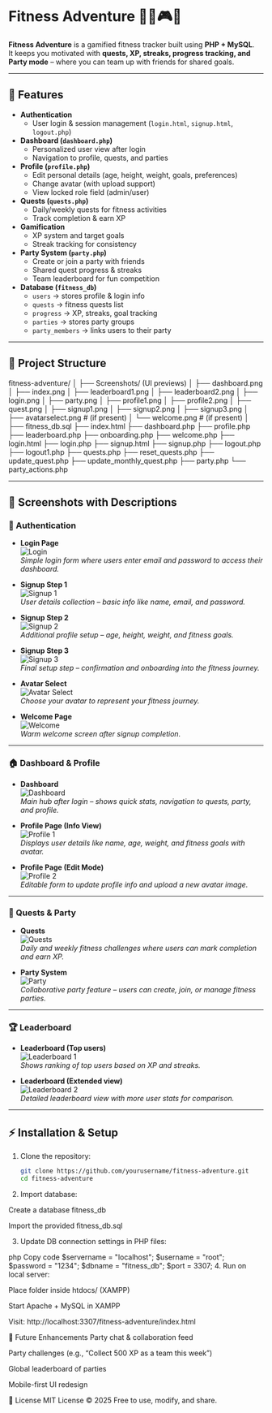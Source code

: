 # Fitness Adventure 🏋️‍♂️🎮🎉

**Fitness Adventure** is a gamified fitness tracker built using **PHP + MySQL**.  
It keeps you motivated with **quests, XP, streaks, progress tracking, and Party mode** – where you can team up with friends for shared goals.  

---

## 🚀 Features

- **Authentication**
  - User login & session management (`login.html`, `signup.html`, `logout.php`)
- **Dashboard (`dashboard.php`)**
  - Personalized user view after login
  - Navigation to profile, quests, and parties
- **Profile (`profile.php`)**
  - Edit personal details (age, height, weight, goals, preferences)
  - Change avatar (with upload support)
  - View locked role field (admin/user)
- **Quests (`quests.php`)**
  - Daily/weekly quests for fitness activities
  - Track completion & earn XP
- **Gamification**
  - XP system and target goals
  - Streak tracking for consistency
- **Party System (`party.php`)**
  - Create or join a party with friends
  - Shared quest progress & streaks
  - Team leaderboard for fun competition
- **Database (`fitness_db`)**
  - `users` → stores profile & login info  
  - `quests` → fitness quests list  
  - `progress` → XP, streaks, goal tracking  
  - `parties` → stores party groups  
  - `party_members` → links users to their party  

---

## 📂 Project Structure

fitness-adventure/
│
├── Screenshots/ (UI previews)
│ ├── dashboard.png
│ ├── index.png
│ ├── leaderboard1.png
│ ├── leaderboard2.png
│ ├── login.png
│ ├── party.png
│ ├── profile1.png
│ ├── profile2.png
│ ├── quest.png
│ ├── signup1.png
│ ├── signup2.png
│ ├── signup3.png
│ ├── avatarselect.png # (if present)
│ └── welcome.png # (if present)
│
├── fitness_db.sql
├── index.html
├── dashboard.php
├── profile.php
├── leaderboard.php
├── onboarding.php
├── welcome.php
├── login.html
├── login.php
├── signup.html
├── signup.php
├── logout.php
├── logout1.php
├── quests.php
├── reset_quests.php
├── update_quest.php
├── update_monthly_quest.php
├── party.php
└── party_actions.php


---

## 📸 Screenshots with Descriptions

### 🔑 Authentication
- **Login Page**  
  ![Login](Screenshot/login.png)  
  _Simple login form where users enter email and password to access their dashboard._  

- **Signup Step 1**  
  ![Signup 1](Screenshot/signup1.png)  
  _User details collection – basic info like name, email, and password._  

- **Signup Step 2**  
  ![Signup 2](Screenshot/signup2.png)  
  _Additional profile setup – age, height, weight, and fitness goals._  

- **Signup Step 3**  
  ![Signup 3](Screenshot/signup3.png)  
  _Final setup step – confirmation and onboarding into the fitness journey._  

- **Avatar Select**  
  ![Avatar Select](Screenshot/avatarselect..png)  
  _Choose your avatar to represent your fitness journey._  

- **Welcome Page**  
  ![Welcome](Screenshot/welcome.png)  
  _Warm welcome screen after signup completion._  

---

### 🏠 Dashboard & Profile
- **Dashboard**  
  ![Dashboard](Screenshot/dashboard.png)  
  _Main hub after login – shows quick stats, navigation to quests, party, and profile._  

- **Profile Page (Info View)**  
  ![Profile 1](Screenshot/profile1.png)  
  _Displays user details like name, age, weight, and fitness goals with avatar._  

- **Profile Page (Edit Mode)**  
  ![Profile 2](Screenshot/profile2.png)  
  _Editable form to update profile info and upload a new avatar image._  

---

### 🎯 Quests & Party
- **Quests**  
  ![Quests](Screenshot/quest.png)  
  _Daily and weekly fitness challenges where users can mark completion and earn XP._  

- **Party System**  
  ![Party](Screenshot/party.png)  
  _Collaborative party feature – users can create, join, or manage fitness parties._  

---

### 🏆 Leaderboard
- **Leaderboard (Top users)**  
  ![Leaderboard 1](Screenshot/leaderboard1.png)  
  _Shows ranking of top users based on XP and streaks._  

- **Leaderboard (Extended view)**  
  ![Leaderboard 2](Screenshot/leaderboard2.png)  
  _Detailed leaderboard view with more user stats for comparison._  

---

## ⚡ Installation & Setup

1. Clone the repository:
   ```bash
   git clone https://github.com/yourusername/fitness-adventure.git
   cd fitness-adventure
2. Import database:

Create a database fitness_db

Import the provided fitness_db.sql

3. Update DB connection settings in PHP files:

php
Copy code
$servername = "localhost";
$username   = "root";
$password   = "1234"; 
$dbname     = "fitness_db";
$port       = 3307;
4. Run on local server:

Place folder inside htdocs/ (XAMPP)

Start Apache + MySQL in XAMPP

Visit: http://localhost:3307/fitness-adventure/index.html

🎯 Future Enhancements
Party chat & collaboration feed

Party challenges (e.g., “Collect 500 XP as a team this week”)

Global leaderboard of parties

Mobile-first UI redesign

📜 License
MIT License © 2025
Free to use, modify, and share.
